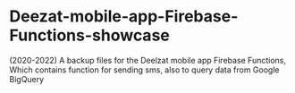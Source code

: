 # Deezat-mobile-app-Firebase-Functions-showcase

(2020-2022)
A backup files for the Deelzat mobile app Firebase Functions, Which contains function for sending sms, also to query data from Google BigQuery
